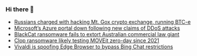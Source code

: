 ### Hi there 👋

<!--START_SECTION:feed-->
* [Russians charged with hacking Mt. Gox crypto exchange, running BTC-e](https://www.bleepingcomputer.com/news/security/russians-charged-with-hacking-mt-gox-crypto-exchange-running-btc-e/)
* [Microsoft’s Azure portal down following new claims of DDoS attacks](https://www.bleepingcomputer.com/news/microsoft/microsofts-azure-portal-down-following-new-claims-of-ddos-attacks/)
* [BlackCat ransomware fails to extort Australian commercial law giant](https://www.bleepingcomputer.com/news/security/blackcat-ransomware-fails-to-extort-australian-commercial-law-giant/)
* [Clop ransomware likely testing MOVEit zero-day since 2021](https://www.bleepingcomputer.com/news/security/clop-ransomware-likely-testing-moveit-zero-day-since-2021/)
* [Vivaldi is spoofing Edge Browser to bypass Bing Chat restrictions](https://www.bleepingcomputer.com/news/microsoft/vivaldi-is-spoofing-edge-browser-to-bypass-bing-chat-restrictions/)
<!--END_SECTION:feed-->

<!--
**frankenk/frankenk** is a ✨ _special_ ✨ repository because its `README.md` (this file) appears on your GitHub profile.

Here are some ideas to get you started:

- 🔭 I’m currently working on ...
- 🌱 I’m currently learning ...
- 👯 I’m looking to collaborate on ...
- 🤔 I’m looking for help with ...
- 💬 Ask me about ...
- 📫 How to reach me: ...
- 😄 Pronouns: ...
- ⚡ Fun fact: ...
-->



